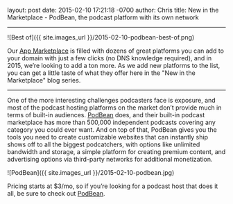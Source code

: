 layout: post
date: 2015-02-10 17:21:18 -0700
author: Chris
title: New in the Marketplace - PodBean, the podcast platform with its own network

----

<!-- excerpt -->

![Best of]({{ site.images_url }}/2015-02-10-podbean-best-of.png)

Our [App Marketplace](https://iwantmyname.com/services) is filled with dozens of great platforms you can add to your domain with just a few clicks (no DNS knowledge required), and in 2015, we’re looking to add a ton more. As we add new platforms to the list, you can get a little taste of what they offer here in the "New in the Marketplace" blog series.

***

One of the more interesting challenges podcasters face is exposure, and most of the podcast hosting platforms on the market don’t provide much in terms of built-in audiences. [PodBean](https://iwantmyname.com/services/podcast/podbean) does, and their built-in podcast marketplace has more than 500,000 independent podcasts covering any category you could ever want. And on top of that, PodBean gives you the tools you need to create customizable websites that can instantly ship shows off to all the biggest podcatchers, with options like unlimited bandwidth and storage, a simple platform for creating premium content, and advertising options via third-party networks for additional monetization. 

<!-- /excerpt -->

![PodBean]({{ site.images_url }}/2015-02-10-podbean.jpg)

Pricing starts at $3/mo, so if you’re looking for a podcast host that does it all, be sure to check out [PodBean](http://www.podbean.com).
